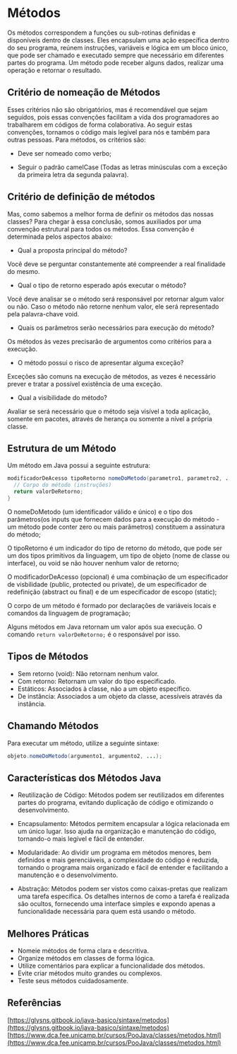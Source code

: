 # Métodos

Os métodos correspondem a funções ou sub-rotinas definidas e disponíveis dentro de classes. Eles encapsulam uma ação específica dentro do seu programa, reúnem instruções, variáveis e lógica em um bloco único, que pode ser chamado e executado sempre que necessário em diferentes partes do programa. Um método pode receber alguns dados, realizar uma operação e retornar o resultado.

## Critério de nomeação de Métodos

Esses critérios não são obrigatórios, mas é recomendável que sejam seguidos, pois essas convenções facilitam a vida dos programadores ao trabalharem em códigos de forma colaborativa. Ao seguir estas convenções, tornamos o código mais legível para nós e também para outras pessoas. Para métodos, os critérios são:

- Deve ser nomeado como verbo;

- Seguir o padrão camelCase (Todas as letras minúsculas com a exceção da primeira letra da segunda palavra).

## Critério de definição de métodos

Mas, como sabemos a melhor forma de definir os métodos das nossas classes? Para chegar à essa conclusão, somos auxiliados por uma convenção estrutural para todos os métodos. Essa convenção é determinada pelos aspectos abaixo:

- Qual a proposta principal do método? 

Você deve se perguntar constantemente até compreender a real finalidade do mesmo.

- Qual o tipo de retorno esperado após executar o método? 

Você deve analisar se o método será responsável por retornar algum valor ou não. Caso o método não retorne nenhum valor, ele será representado pela palavra-chave void.

- Quais os parâmetros serão necessários para execução do método? 

Os métodos às vezes precisarão de argumentos como critérios para a execução.

- O método possui o risco de apresentar alguma exceção? 

Exceções são comuns na execução de métodos, as vezes é necessário prever e tratar a possível existência de uma exceção.

- Qual a visibilidade do método? 

Avaliar se será necessário que o método seja visível a toda aplicação, somente em pacotes, através de herança ou somente a nível a própria classe.

## Estrutura de um Método

Um método em Java possui a seguinte estrutura:

```java
modificadorDeAcesso tipoRetorno nomeDoMetodo(parametro1, parametro2, ...) {
  // Corpo do método (instruções)
  return valorDeRetorno;
}
```
O nomeDoMetodo (um identificador válido e único) e o tipo dos parâmetros(os inputs que fornecem dados para a execução do método - um método pode conter zero ou mais parâmetros) constituem a assinatura do método;

O tipoRetorno é um indicador do tipo de retorno do método, que pode ser um dos tipos primitivos da linguagem, um tipo de objeto (nome de classe ou interface), ou void se não houver nenhum valor de retorno;

O modificadorDeAcesso (opcional) é uma combinação de um especificador de visbilidade (public, protected ou private), de um especificador de redefinição (abstract ou final) e de um especificador de escopo (static);

O corpo de um método é formado por declarações de variáveis locais e comandos da linguagem de programação;

Alguns métodos em Java retornam um valor após sua execução. O comando `return valorDeRetorno;` é o responsável por isso.

## Tipos de Métodos

- Sem retorno (void): Não retornam nenhum valor.
- Com retorno: Retornam um valor do tipo especificado.
- Estáticos: Associados à classe, não a um objeto específico.
- De instância: Associados a um objeto da classe, acessíveis através da instância.

## Chamando Métodos

Para executar um método, utilize a seguinte sintaxe:

```Java
objeto.nomeDoMetodo(argumento1, argumento2, ...);
```

## Características dos Métodos Java

- Reutilização de Código: Métodos podem ser reutilizados em diferentes partes do programa, evitando duplicação de código e otimizando o desenvolvimento.

- Encapsulamento: Métodos permitem encapsular a lógica relacionada em um único lugar. Isso ajuda na organização e manutenção do código, tornando-o mais legível e fácil de entender.

- Modularidade: Ao dividir um programa em métodos menores, bem definidos e mais gerenciáveis, a complexidade do código é reduzida, tornando o programa mais organizado e fácil de entender e facilitando a manutenção e o desenvolvimento.

- Abstração: Métodos podem ser vistos como caixas-pretas que realizam uma tarefa específica. Os detalhes internos de como a tarefa é realizada são ocultos, fornecendo uma interface simples e expondo apenas a funcionalidade necessária para quem está usando o método.

## Melhores Práticas

- Nomeie métodos de forma clara e descritiva.
- Organize métodos em classes de forma lógica.
- Utilize comentários para explicar a funcionalidade dos métodos.
- Evite criar métodos muito grandes ou complexos.
- Teste seus métodos cuidadosamente.

## Referências

[https://glysns.gitbook.io/java-basico/sintaxe/metodos](https://glysns.gitbook.io/java-basico/sintaxe/metodos)
[https://www.dca.fee.unicamp.br/cursos/PooJava/classes/metodos.html](https://www.dca.fee.unicamp.br/cursos/PooJava/classes/metodos.html)